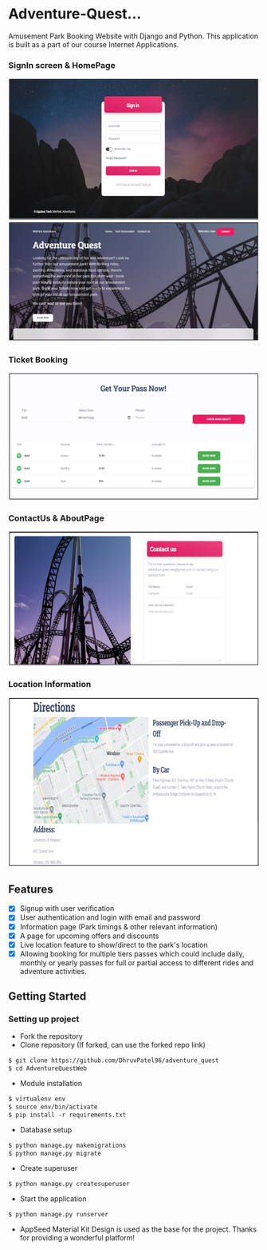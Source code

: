 # Adventure-Quest...
Amusement Park Booking Website with Django and Python. This application is built as a part of our course Internet Applications.

### SignIn screen & HomePage

![](Screenshots/signin.png)
![](Screenshots/home.png)

### Ticket Booking

![](Screenshots/booking.jpg)

### ContactUs & AboutPage

![](Screenshots/contact.png)

### Location Information

![](Screenshots/directions.png)

## Features
- [x] Signup with user verification
- [x] User authentication and login with email and password
- [x] Information page (Park timings & other relevant information)
- [x] A page for upcoming offers and discounts
- [x] Live location feature to show/direct to the park's location
- [x] Allowing booking for multiple tiers passes which could include daily, monthly or yearly passes for full or partial access to different rides and adventure activities.

## Getting Started

### Setting up project

- Fork the repository
- Clone repository (If forked, can use the forked repo link)
```commandline
$ git clone https://github.com/DhruvPatel96/adventure_quest
$ cd AdventureQuestWeb
```
- Module installation
```commandline
$ virtualenv env
$ source env/bin/activate
$ pip install -r requirements.txt
```
- Database setup
```commandline
$ python manage.py makemigrations
$ python manage.py migrate
```
- Create superuser
```commandline
$ python manage.py createsuperuser
```
- Start the application
```commandline
$ python manage.py runserver
```

* AppSeed Material Kit Design is used as the base for the project. Thanks for providing a wonderful platform!
